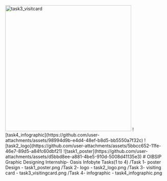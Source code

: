 <img width="394" alt="task3_visitcard" src="https://github.com/user-attachments/assets/e44c5517-0908-4c9f-90b5-9a0a9fe0ead9" />
![task4_infographic](https://github.com/user-attachments/assets/98994d9b-e4d4-48ef-b8d5-bb5550a7f32c)
![task2_logo](https://github.com/user-attachments/assets/5bbcc652-11fe-46e7-89d5-a84fc60dbf21)
![task1_poster](https://github.com/user-attachments/assets/d5bbd8ee-a881-4be5-910d-5008d41135e3)
# OIBSIP
Graphic Designing Internship- Oasis Infobyte Tasks(1 to 4)
/Task 1- poster Design
- task1_poster.png
/Task 2- logo 
- task2_logo.png
/Task 3- visiting card
- task3_visitingcard.png
/Task 4- infographic
- task4_infographic.png
